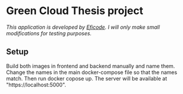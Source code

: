 # Green Cloud Thesis project
*This application is developed by [Eficode](https://github.com/eficode-academy/quotes-flask). I will only make small modifications for testing purposes.*


## Setup
Build both images in frontend and backend manually and name them. Change the names in the main docker-compose file so that the names match. Then run docker copose up. The server will be available at "https://localhost:5000".